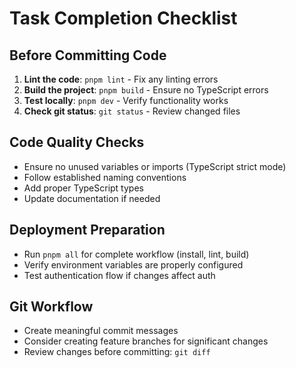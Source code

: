 # Task Completion Checklist

## Before Committing Code
1. **Lint the code**: `pnpm lint` - Fix any linting errors
2. **Build the project**: `pnpm build` - Ensure no TypeScript errors
3. **Test locally**: `pnpm dev` - Verify functionality works
4. **Check git status**: `git status` - Review changed files

## Code Quality Checks
- Ensure no unused variables or imports (TypeScript strict mode)
- Follow established naming conventions
- Add proper TypeScript types
- Update documentation if needed

## Deployment Preparation
- Run `pnpm all` for complete workflow (install, lint, build)
- Verify environment variables are properly configured
- Test authentication flow if changes affect auth

## Git Workflow
- Create meaningful commit messages
- Consider creating feature branches for significant changes
- Review changes before committing: `git diff`